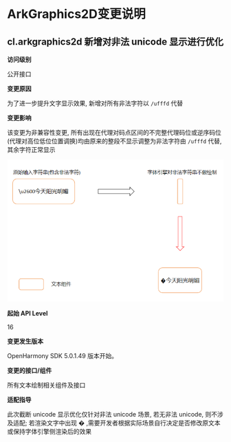 # ArkGraphics2D变更说明

## cl.arkgraphics2d 新增对非法 unicode 显示进行优化

**访问级别**

公开接口

**变更原因**

为了进一步提升文字显示效果, 新增对所有非法字符以 `/ufffd` 代替

**变更影响**

该变更为非兼容性变更, 所有出现在代理对码点区间的不完整代理码位或逆序码位(代理对高位低位位置调换)均由原来的整段不显示调整为非法字符由 `/ufffd` 代替, 其余字符正常显示

![unicode 阶段显示优化实例](./figures/unicodeSample1.png)

**起始 API Level**

16

**变更发生版本**

OpenHarmony SDK 5.0.1.49 版本开始。

**变更的接口/组件**

所有文本绘制相关组件及接口

**适配指导**

此次截断 unicode 显示优化仅针对非法 unicode 场景, 若无非法 unicode, 则不涉及适配; 若渲染文字中出现 � ,需要开发者根据实际场景自行决定是否修改原文本或保持字体引擎侧渲染后的效果
